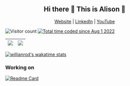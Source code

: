 <h2 align="center"> Hi there 👋 This is Alison 🥰</h2>
  
<p align="center">
  <a href="http://alisonggggg.com/">Website</a> | <a href="https://www.linkedin.com/in/alisonliwenhuang/">LinkedIn</a> | <a href="https://www.youtube.com/channel/UC78ZXf4LLCj0Yw4Lg3MHgdQ">YouTube</a>
</p>

![Visitor count](https://shields-io-visitor-counter.herokuapp.com/badge?page=README)
<a href="https://wakatime.com/@4f48c9db-fbf2-48dc-be5e-5d990092653c"><img src="https://wakatime.com/badge/user/4f48c9db-fbf2-48dc-be5e-5d990092653c.svg" alt="Total time coded since Aug 1 2022" /></a>

<a href="https://github.com/alisongh?tab=repositories"><img src="https://github-readme-stats.vercel.app/api?username=alisongh&theme=buefy&count_private=true&hide=contribs,prs&hide_border=true"></a> |  <a href="https://github.com/alisongh?tab=repositories"><img src="https://github-readme-stats.vercel.app/api/top-langs/?username=alisongh&langs_count=6&layout=compact&hide_border=true"></a>
| ------------- | ------------- |

[![willianrod's wakatime stats](https://github-readme-stats.vercel.app/api/wakatime?username=alisongh)](http://www.alisonggggg.com)

<!--
**alisongh/alisongh** is a ✨ _special_ ✨ repository because its `README.md` (this file) appears on your GitHub profile.


Here are some ideas to get you started:

- 🔭 I’m currently working on ...
- 🌱 I’m currently learning ...
- 👯 I’m looking to collaborate on ...
- 🤔 I’m looking for help with ...
- 💬 Ask me about ...
- 📫 How to reach me: ...
- 😄 Pronouns: ...
- ⚡ Fun fact: ...
-->

<h3> Working on</h3>

[![Readme Card](https://github-readme-stats.vercel.app/api/pin/?username=alisongh&repo=SIADS-696-Milestone-II)](https://github.com/alisongh/SIADS-696-Milestone-II)
